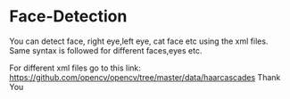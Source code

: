 # Face-Detection
You can detect face, right eye,left eye, cat face etc using the xml files. Same syntax is followed for different faces,eyes etc.

For different xml files go to this link: https://github.com/opencv/opencv/tree/master/data/haarcascades
Thank You
